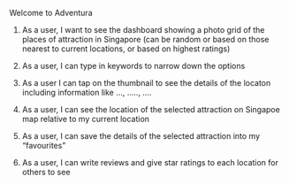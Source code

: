 Welcome to Adventura

1) As a user, I want to see the dashboard showing a photo grid of the places of attraction in Singapore (can be random or based on those nearest to current locations, or based on highest ratings)

2) As a user, I can type in keywords to narrow down the options

3) As a user I can tap on the thumbnail to see the details of the locaton including information like …, ….., ….

4) As a user, I can see the location of the selected attraction on Singapoe map relative to my current location

5) As a user, I can save the details of the selected attraction into my “favourites”

6) As a user, I can write reviews and give star ratings to each location for others to see


